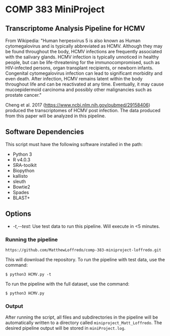 # COMP 383 MiniProject
## Transcriptome Analysis Pipeline for HCMV

From Wikipedia: 
"Human herpesvirus 5 is also known as Human cytomegalovirus and is typically abbreviated as HCMV. 
Although they may be found throughout the body, HCMV infections are frequently associated with the
salivary glands. HCMV infection is typically unnoticed in healthy people, but can be life-threatening for the immunocompromised, such as HIV-infected persons, organ transplant recipients, or newborn infants.
Congenital cytomegalovirus infection can lead to significant morbidity and even death. After infection, HCMV remains latent within the body throughout life and can be reactivated at any time. Eventually, it may cause mucoepidermoid carcinoma and possibly other malignancies such as prostate cancer."

Cheng et al. 2017 (https://www.ncbi.nlm.nih.gov/pubmed/29158406) produced the transcriptomes of HCMV post
infection. The data produced from this paper will be analyzed in this pipeline.

## Software Dependencies
This script must have the following software installed in the path:
* Python 3
* R v4.0.3
* SRA-toolkit
* Biopython
* kallisto
* sleuth
* Bowtie2
* Spades
* BLAST+

## Options
*  *-t*,*--test:* Use test data to run this pipeline. Will execute in <5 minutes.

### Running the pipeline ###
```shell
https://github.com/MatthewLoffredo/comp-383-miniproject-loffredo.git
```

This will download the repository. To run the pipeline with test data, use the command:

```shell
$ python3 HCMV.py -t
```

To run the pipeline with the full dataset, use the command:

```shell
$ python3 HCMV.py
```

### Output ###
After running the script, all files and subdirectories in the pipeline will be automatically written to a directory called `miniproject_Matt_Loffredo`. The desired pipeline output will be stored in  `miniProject.log`.
    
